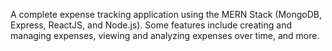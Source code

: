 A complete expense tracking application using the MERN Stack (MongoDB, Express, ReactJS, and Node.js). Some features include creating and managing expenses, viewing and analyzing expenses over time, and more.
